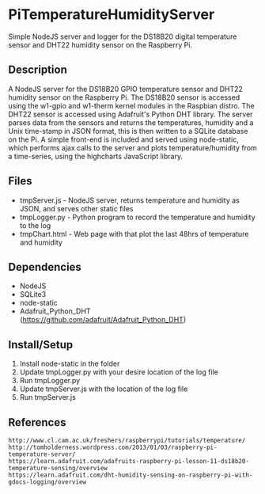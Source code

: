PiTemperatureHumidityServer
==========================

Simple NodeJS server and logger for the DS18B20 digital temperature sensor and DHT22 humidity sensor on the Raspberry Pi.

Description
-----------
A NodeJS server for the DS18B20 GPIO temperature sensor and DHT22 humidity sensor on the Raspberry Pi. The DS18B20 sensor is accessed using the w1-gpio and w1-therm kernel modules in the Raspbian distro. The DHT22 sensor is accessed using Adafruit's Python DHT library. The server parses data from the sensors and returns the temperatures, humidity and a Unix time-stamp in JSON format, this is then written to a SQLite database on the Pi. A simple front-end is included and served using node-static, which performs ajax calls to the server and plots temperature/humidity from a time-series, using the highcharts JavaScript library.

Files
-----
* tmpServer.js - NodeJS server, returns temperature and humidity as JSON, and serves other static files
* tmpLogger.py - Python program to record the temperature and humidity to the log
* tmpChart.html - Web page with that plot the last 48hrs of temperature and humidity

Dependencies
------------
* NodeJS
* SQLite3
* node-static
* Adafruit_Python_DHT (https://github.com/adafruit/Adafruit_Python_DHT)

Install/Setup
-------------
1. Install node-static in the folder
2. Update tmpLogger.py with your desire location of the log file
3. Run tmpLogger.py
4. Update tmpServer.js with the location of the log file
5. Run tmpServer.js

References
----------
    http://www.cl.cam.ac.uk/freshers/raspberrypi/tutorials/temperature/
    http://tomholderness.wordpress.com/2013/01/03/raspberry-pi-temperature-server/
    https://learn.adafruit.com/adafruits-raspberry-pi-lesson-11-ds18b20-temperature-sensing/overview
    https://learn.adafruit.com/dht-humidity-sensing-on-raspberry-pi-with-gdocs-logging/overview
